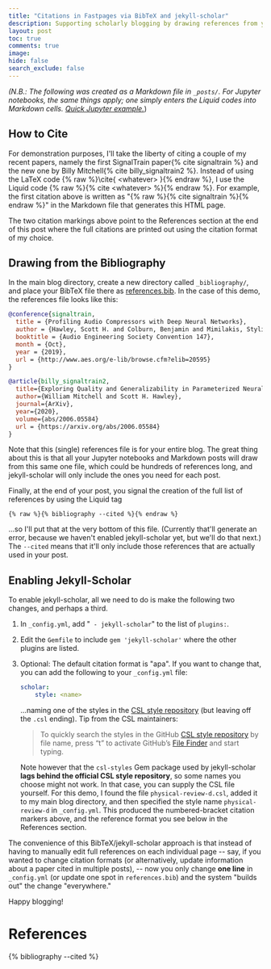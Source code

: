 ```yaml
---
title: "Citations in Fastpages via BibTeX and jekyll-scholar"
description: Supporting scholarly blogging by drawing references from your database.
layout: post
toc: true
comments: true
image:
hide: false
search_exclude: false
---
```


*(N.B.: The following was created as a Markdown file in `_posts/`. For Jupyter notebooks, the same things apply; one simply enters the Liquid codes into Markdown cells.  [Quick Jupyter example.](https://drscotthawley.github.io/devblog4/jupyter/2020/07/01/BibTeX-Check-For-Jupyter.html)*)



## How to Cite 

For demonstration purposes, I'll take the liberty of citing a couple of my recent papers, namely the first SignalTrain paper{% cite signaltrain %} and the new one by Billy Mitchell{% cite billy_signaltrain2 %}.  Instead of using the LaTeX code {% raw %}\cite{ \<whatever> }{% endraw %}, I use the Liquid code {% raw  %}{% cite \<whatever> %}{% endraw %}.  For example, the first citation above is written as "{% raw  %}{% cite signaltrain %}{% endraw %}" in the Markdown file that generates this HTML page. 


The two citation markings above point to the References section at the end of this post where the full citations are printed out using the citation format of my choice.


## Drawing from the Bibliography 

In the main blog directory, create a new directory called `_bibliography/`, and place your BibTeX file there as [references.bib](../_bibliography/references.bib).  In the case of this demo, the references file looks like this:

```bibtex
@conference{signaltrain,
  title = {Profiling Audio Compressors with Deep Neural Networks},
  author = {Hawley, Scott H. and Colburn, Benjamin and Mimilakis, Stylianos Ioannis},
  booktitle = {Audio Engineering Society Convention 147},
  month = {Oct},
  year = {2019},
  url = {http://www.aes.org/e-lib/browse.cfm?elib=20595}
}               

@article{billy_signaltrain2, 
  title={Exploring Quality and Generalizability in Parameterized Neural Audio Effects},
  author={William Mitchell and Scott H. Hawley},
  journal={ArXiv},  
  year={2020},
  volume={abs/2006.05584} 
  url = {https://arxiv.org/abs/2006.05584}
} 
```

Note that this  (single) references file is for your entire blog. The great thing about this is that all your Jupyter notebooks and Markdown posts will draw from this same one file, which could be hundreds of references long, and jekyll-scholar will only include the ones you need for each post.

Finally, at the end of your post, you signal the creation of the full list of references by using the Liquid tag

```liquid
{% raw %}{% bibliography --cited %}{% endraw %}
```

...so I'll put that at the very bottom of this file.  (Currently that'll generate an error, because we haven't enabled jekyll-scholar yet, but we'll do that next.)   The `--cited` means that it'll only include those references that are actually used in your post.


## Enabling Jekyll-Scholar


To enable jekyll-scholar, all we need to do is make the following two changes, and perhaps a third.  

1. In `_config.yml`, add "` - jekyll-scholar`" to the list of `plugins:`.

2. Edit the `Gemfile` to include `gem 'jekyll-scholar'` where the other plugins are listed. 

3. Optional: The default citation format is "apa".  If you want to change that, you can add the following to your `_config.yml` file: 

   ```yaml
   scholar:
       style: <name>
   ```

   ...naming one of the styles in the [CSL style repository](https://github.com/citation-style-language/styles) (but leaving off the `.csl` ending).  Tip from the CSL maintainers:

   > To quickly search the styles in the GitHub [CSL style repository](https://github.com/citation-style-language/styles) by file name, press “t” to activate GitHub’s [File Finder](https://github.com/blog/793-introducing-the-file-finder) and start typing.

   Note however that the `csl-styles` Gem package used by jekyll-scholar **lags behind the official CSL style repository**, so some names you choose might not work.  In that case, you can supply the CSL file yourself.  For this demo, I found the file `physical-review-d.csl`, added it to my main blog directory, and then specified the style name `physical-review-d` in `_config.yml`.  This produced the numbered-bracket citation markers above, and the reference format you see below in the References section.

The convenience of this BibTeX/jekyll-scholar approach is that instead of having to manually edit full references on each individual page -- say, if you wanted to change citation formats (or alternatively, update information about a paper  cited in multiple posts), -- now you only change **one line** in `_config.yml` (or update one spot in `references.bib`) and the system "builds out" the change "everywhere."

Happy blogging! 


# References

{% bibliography --cited %}

